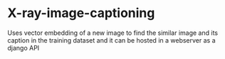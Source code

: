 # X-ray-image-captioning

Uses vector embedding of a new image to find the similar image and its caption in the training dataset and it can be hosted in a webserver as a django API
